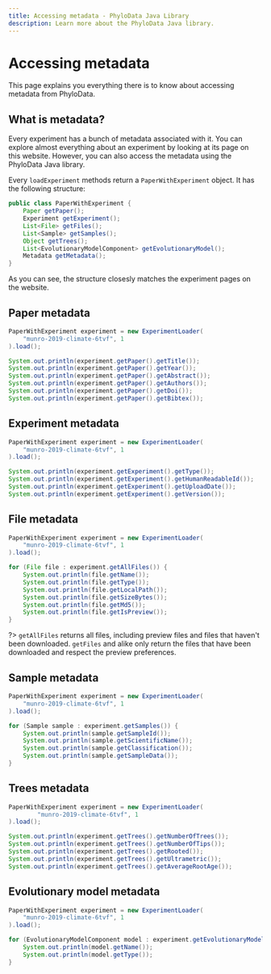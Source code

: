 ```yaml
---
title: Accessing metadata - PhyloData Java Library
description: Learn more about the PhyloData Java library.
---
```


# Accessing metadata

This page explains you everything there is to know about accessing metadata from PhyloData.

## What is metadata?

Every experiment has a bunch of metadata associated with it. You can explore almost everything about an experiment by looking at its page on this website. However, you can also access the metadata using the PhyloData Java library.

Every `loadExperiment` methods return a `PaperWithExperiment` object. It has the following structure:

```java
public class PaperWithExperiment {
    Paper getPaper();
    Experiment getExperiment();
    List<File> getFiles();
    List<Sample> getSamples();
    Object getTrees();
    List<EvolutionaryModelComponent> getEvolutionaryModel();
    Metadata getMetadata();
}
```

As you can see, the structure closesly matches the experiment pages on the website.

## Paper metadata

```java
PaperWithExperiment experiment = new ExperimentLoader(
    "munro-2019-climate-6tvf", 1
).load();

System.out.println(experiment.getPaper().getTitle());
System.out.println(experiment.getPaper().getYear());
System.out.println(experiment.getPaper().getAbstract());
System.out.println(experiment.getPaper().getAuthors());
System.out.println(experiment.getPaper().getDoi());
System.out.println(experiment.getPaper().getBibtex());
```

## Experiment metadata

```java
PaperWithExperiment experiment = new ExperimentLoader(
    "munro-2019-climate-6tvf", 1
).load();

System.out.println(experiment.getExperiment().getType());
System.out.println(experiment.getExperiment().getHumanReadableId());
System.out.println(experiment.getExperiment().getUploadDate());
System.out.println(experiment.getExperiment().getVersion());
```

## File metadata

```java
PaperWithExperiment experiment = new ExperimentLoader(
    "munro-2019-climate-6tvf", 1
).load();

for (File file : experiment.getAllFiles()) {
    System.out.println(file.getName());
    System.out.println(file.getType());
    System.out.println(file.getLocalPath());
    System.out.println(file.getSizeBytes());
    System.out.println(file.getMd5());
    System.out.println(file.getIsPreview());
}
```

?> `getAllFiles` returns all files, including preview files and files that haven't been downloaded. `getFiles` and alike only return the files that have been downloaded and respect the preview preferences.

## Sample metadata

```java
PaperWithExperiment experiment = new ExperimentLoader(
    "munro-2019-climate-6tvf", 1
).load();

for (Sample sample : experiment.getSamples()) {
    System.out.println(sample.getSampleId());
    System.out.println(sample.getScientificName());
    System.out.println(sample.getClassification());
    System.out.println(sample.getSampleData());
}
```

## Trees metadata

```java
PaperWithExperiment experiment = new ExperimentLoader(
        "munro-2019-climate-6tvf", 1
).load();

System.out.println(experiment.getTrees().getNumberOfTrees());
System.out.println(experiment.getTrees().getNumberOfTips());
System.out.println(experiment.getTrees().getRooted());
System.out.println(experiment.getTrees().getUltrametric());
System.out.println(experiment.getTrees().getAverageRootAge());
```

## Evolutionary model metadata

```java
PaperWithExperiment experiment = new ExperimentLoader(
    "munro-2019-climate-6tvf", 1
).load();

for (EvolutionaryModelComponent model : experiment.getEvolutionaryModel()) {
    System.out.println(model.getName());
    System.out.println(model.getType());
}
```
